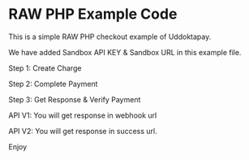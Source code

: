 # RAW PHP Example Code

This is a simple RAW PHP checkout example of Uddoktapay.


We have added Sandbox API KEY & Sandbox URL in this example file.

Step 1: Create Charge

Step 2: Complete Payment

Step 3: Get Response & Verify Payment



API V1: You will get response in webhook url

API V2: You will get response in success url.

Enjoy
